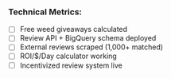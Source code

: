 ### **Technical Metrics:**

- [ ] Free weed giveaways calculated
- [ ] Review API + BigQuery schema deployed
- [ ] External reviews scraped (1,000+ matched)
- [ ] ROI/$/Day calculator working
- [ ] Incentivized review system live
